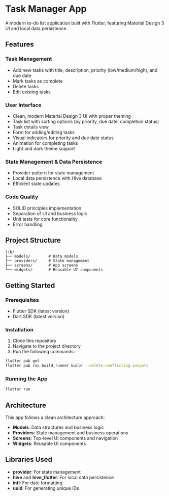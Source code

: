 # Task Manager App

A modern to-do list application built with Flutter, featuring Material Design 3 UI and local data persistence.

## Features

### Task Management
- Add new tasks with title, description, priority (low/medium/high), and due date
- Mark tasks as complete
- Delete tasks
- Edit existing tasks

### User Interface
- Clean, modern Material Design 3 UI with proper theming
- Task list with sorting options (by priority, due date, completion status)
- Task details view
- Form for adding/editing tasks
- Visual indicators for priority and due date status
- Animation for completing tasks
- Light and dark theme support

### State Management & Data Persistence
- Provider pattern for state management
- Local data persistence with Hive database
- Efficient state updates

### Code Quality
- SOLID principles implementation
- Separation of UI and business logic
- Unit tests for core functionality
- Error handling

## Project Structure

```
lib/
├── models/        # Data models
├── providers/     # State management
├── screens/       # App screens
└── widgets/       # Reusable UI components
```

## Getting Started

### Prerequisites
- Flutter SDK (latest version)
- Dart SDK (latest version)

### Installation

1. Clone this repository
2. Navigate to the project directory
3. Run the following commands:

```bash
flutter pub get
flutter pub run build_runner build --delete-conflicting-outputs
```

### Running the App

```bash
flutter run
```

## Architecture

This app follows a clean architecture approach:
- **Models**: Data structures and business logic
- **Providers**: State management and business operations
- **Screens**: Top-level UI components and navigation
- **Widgets**: Reusable UI components

## Libraries Used

- **provider**: For state management
- **hive** and **hive_flutter**: For local data persistence
- **intl**: For date formatting
- **uuid**: For generating unique IDs
